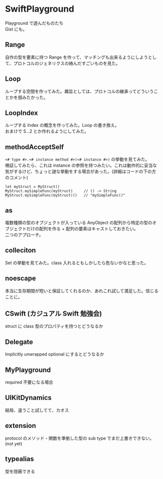 # SwiftPlayground
Playground で遊んだものたち  
Gist にも。

## Range
自作の型を要素に持つ Range を作って、マッチングも出来るようにしようとして、プロトコルのジェネリクスの絡んだすごいものを見た。

## Loop
ループする空間を作ってみた。趣旨としては、プロトコルの継承ってどういうことかを掴みたかった。

## LoopIndex
ループする Index の概念を作ってみた。Loop の書き換え。  
おまけで 5...2 とか作れるようにしてみた。

## methodAcceptSelf
```<# type #>.<# instance method #>(<# instance #>)``` の挙動を見てみた。  
検証してみたら、これは instance の参照を持つみたい。これは動作的に妥当な気がするけど、ちょっと謎な挙動をする場合があった。(詳細はコードの下の方のコメント)

```swift:sample
let myStruct = MyStruct()
MyStruct.mySimpleFunc(myStruct)     // () -> String
MyStruct.mySimpleFunc(myStruct)()   // "mySimpleFunc()"
```

## as
複数種類の型のオブジェクトが入っている AnyObject の配列から特定の型のオブジェクトだけの配列を作る + 配列の要素はキャストしておきたい。  
二つのアプローチ。

## colleciton
Set の挙動を見てみた。class 入れるともしかしたら危ないかなと思った。

## noescape
本当に生存期間が短いと保証してくれるのか、あれこれ試して満足した。信じることに。

## CSwift (カジュアル Swift 勉強会)
struct に class 型のプロパティを持つとどうなるか

## Delegate
Implicitly unwrapped optional にするとどうなるか

## MyPlayground
required 不要になる場合

## UIKitDynamics
結局、違うこと試してて、カオス

## extension
protocol のメソッド・関数を準拠した型の sub type でまだ上書きできない。(not yet)

## typealias
型を隠蔽できる
